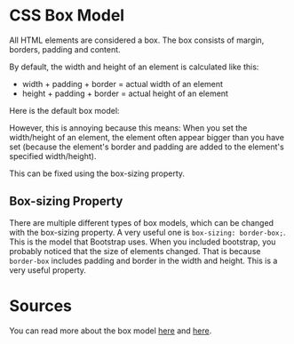 # CSS Box Model

All HTML elements are considered a box. The box consists of margin, borders, padding and content. 

By default, the width and height of an element is calculated like this:

- width + padding + border = actual width of an element
- height + padding + border = actual height of an element

Here is the default box model:



However, this is annoying because this means: When you set the width/height of an element, the element often appear bigger than you have set (because the element's border and padding are added to the element's specified width/height).

This can be fixed using the box-sizing property.

## Box-sizing Property

There are multiple different types of box models, which can be changed with the box-sizing property. A very useful one is `box-sizing: border-box;`. This is the model that Bootstrap uses. When you included bootstrap, you probably noticed that the size of elements changed. That is because `border-box` includes padding and border in the width and height. This is a very useful property.

# Sources

You can read more about the box model [here](https://www.w3schools.com/css/css_boxmodel.asp) and [here](https://www.w3schools.com/css/css3_box-sizing.asp).
